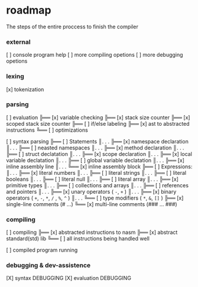 # roadmap

The steps of the entire proccess to finish the compiler

### external
[ ] console program help
[ ] more compiling opetions
[ ] more debugging opetions

### lexing
[x] tokenization

### parsing
[ ] evaluation
╠══ [x] variable checking
╠══ [x] stack size counter
╠══ [x] scoped stack size counter
╠══ [ ] if/else labeling
╠══ [x] ast to abstracted instructions
╚══ [ ] optimizations

[ ] syntax parsing
╠══ [ ] Statements
║. . . ╠══ [x] namespace declaration
║. . . ╠══ [ ] neasted namespaces
║. . . ╠══ [x] method declaration
║. . . ╠══ [ ] struct declatation
║. . . ╠══ [x] scope declaration
║. . . ╠══ [x] local variable declatation 
║. . . ╠══ [ ] global variable declatation
║. . . ╠══ [x] inline assembly line
║. . . ╚══ [x] inline assembly block
╠══ [ ] Expressions:
║. . . ╠══ [x] literal numbers
║. . . ╠══ [ ] literal strings
║. . . ╠══ [ ] literal booleans
║. . . ╠══ [ ] literal null
║. . . ╠══ [ ] literal array
║. . . ╠══ [x] primitive types
║. . . ╠══ [ ] collections and arrays
║. . . ╠══ [ ] references and pointers
║. . . ╠══ [x] unary operators ( `-`, `+` )
║. . . ╠══ [x] binary operators ( `+`, `-`, `*`, `/` , `%`, `^` )
║. . . ╚══ [ ] type modifiers ( `*`, `&`, `[]` )
╠══ [x] single-line comments (# ...)
╚══ [x] multi-line comments (### ... ###)


### compiling
[ ] compiling
╠══ [x] abstracted instructions to nasm
╠══ [x] abstract standard(std) lib
╚══ [ ] all instructions being handled well

[ ] compiled program running

### debugging & dev-assistence
[X] syntax DEBUGGING
[X] evaluation DEBUGGING
